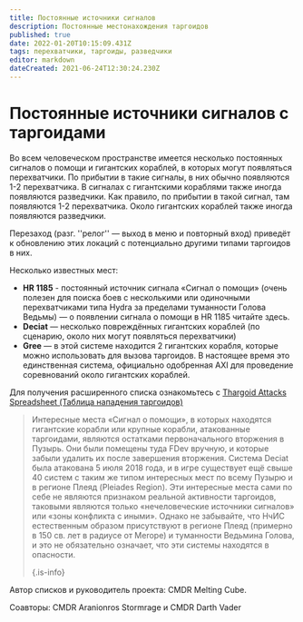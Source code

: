 ```yaml
---
title: Постоянные источники сигналов
description: Постоянные местонахождения таргоидов
published: true
date: 2022-01-20T10:15:09.431Z
tags: перехватчики, таргоиды, разведчики
editor: markdown
dateCreated: 2021-06-24T12:30:24.230Z
---
```


# Постоянные источники сигналов с таргоидами
Во всем человеческом пространстве имеется несколько постоянных сигналов о помощи и гигантских кораблей, в которых могут появляться перехватчики. По прибытии в такие сигналы, в них обычно появляются 1-2 перехватчика. В сигналах с гигантскими кораблями также иногда появляются разведчики. Как правило, по прибытии в такой сигнал, там появляются 1-2 перехватчика. Около гигантских кораблей также иногда появляются разведчики.

Перезаход (разг. ''релог'' — выход в меню и повторный вход) приведёт к обновлению этих локаций с потенциально другими типами таргоидов в них.

Несколько известных мест:

- **HR 1185** - постоянный источник сигнала «Сигнал о помощи» (очень полезен для поиска боев с несколькими или одиночными перехватчиками типа Hydra за пределами туманности Голова Ведьмы) — о появлении сигнала о помощи в HR 1185 читайте здесь.
- **Deciat** — несколько повреждённых гигантских кораблей (по сценарию, около них могут появляться перехватчики)
- **Gree** — в этой системе находится 2 гигантских корабля, которые можно использовать для вызова таргоидов. В настоящее время это единственная система, официально одобренная AXI для проведение соревнований около гигантских кораблей.

Для получения расширенного списка ознакомьтесь с [Thargoid Attacks Spreadsheet (Таблица нападения таргоидов)](https://docs.google.com/spreadsheets/d/1hnJTNAwAu0fY9Asu8SgXsfpjyTFxRhW_4oPCJS5Ydv4/edit#gid=0)



> Интересные места «Сигнал о помощи», в которых находятся гигантские корабли или крупные корабли, атакованные таргоидами, являются остатками первоначального вторжения в Пузырь. Они были помещены туда FDev вручную, и которые забыли удалить их после завершения вторжения. Система Deciat была атакована 5 июля 2018 года, и в игре существует ещё свыше 40 систем с таким же типом интересных мест по всему Пузырю и в регионе Плеяд (Pleiades Region). Эти интересные места сами по себе не являются признаком реальной активности таргоидов, таковыми являются только «нечеловеческие источники сигналов» или «зоны конфликта с иными». Однако не забывайте, что НчИС естественным образом присутствуют в регионе Плеяд (примерно в 150 св. лет в радиусе от Merope) и туманности Ведьмина Голова, и это не обязательно означает, что эти системы находятся в опасности. 
> 
> {.is-info}


Автор списков и руководитель проекта: CMDR Melting Cube.

Соавторы: CMDR Aranionros Stormrage и CMDR Darth Vader